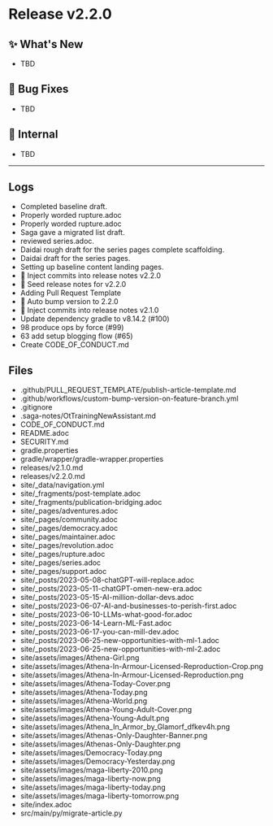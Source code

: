 # Release v2.2.0

## ✨ What's New
- TBD

## 🐛 Bug Fixes
- TBD

## 🔬 Internal
- TBD

---
## Logs

- Completed baseline draft.
- Properly worded rupture.adoc
- Properly worded rupture.adoc
- Saga gave a migrated list draft.
- reviewed series.adoc.
- Daidai rough draft for the series pages complete scaffolding.
- Daidai draft for the series pages.
- Setting up baseline content landing pages.
- 📝 Inject commits into release notes v2.2.0
- 📝 Seed release notes for v2.2.0
- Adding Pull Request Template
- 🔼 Auto bump version to 2.2.0
- 📝 Inject commits into release notes v2.1.0
- Update dependency gradle to v8.14.2 (#100)
- 98 produce ops by force (#99)
- 63 add setup blogging flow (#65)
- Create CODE_OF_CONDUCT.md

## Files

- .github/PULL_REQUEST_TEMPLATE/publish-article-template.md
- .github/workflows/custom-bump-version-on-feature-branch.yml
- .gitignore
- .saga-notes/OtTrainingNewAssistant.md
- CODE_OF_CONDUCT.md
- README.adoc
- SECURITY.md
- gradle.properties
- gradle/wrapper/gradle-wrapper.properties
- releases/v2.1.0.md
- releases/v2.2.0.md
- site/_data/navigation.yml
- site/_fragments/post-template.adoc
- site/_fragments/publication-bridging.adoc
- site/_pages/adventures.adoc
- site/_pages/community.adoc
- site/_pages/democracy.adoc
- site/_pages/maintainer.adoc
- site/_pages/revolution.adoc
- site/_pages/rupture.adoc
- site/_pages/series.adoc
- site/_pages/support.adoc
- site/_posts/2023-05-08-chatGPT-will-replace.adoc
- site/_posts/2023-05-11-chatGPT-omen-new-era.adoc
- site/_posts/2023-05-15-AI-million-dollar-devs.adoc
- site/_posts/2023-06-07-AI-and-businesses-to-perish-first.adoc
- site/_posts/2023-06-10-LLMs-what-good-for.adoc
- site/_posts/2023-06-14-Learn-ML-Fast.adoc
- site/_posts/2023-06-17-you-can-mill-dev.adoc
- site/_posts/2023-06-25-new-opportunities-with-ml-1.adoc
- site/_posts/2023-06-25-new-opportunities-with-ml-2.adoc
- site/assets/images/Athena-Girl.png
- site/assets/images/Athena-In-Armour-Licensed-Reproduction-Crop.png
- site/assets/images/Athena-In-Armour-Licensed-Reproduction.png
- site/assets/images/Athena-Today-Cover.png
- site/assets/images/Athena-Today.png
- site/assets/images/Athena-World.png
- site/assets/images/Athena-Young-Adult-Cover.png
- site/assets/images/Athena-Young-Adult.png
- site/assets/images/Athena_In_Armor_by_Glamorf_dfkev4h.png
- site/assets/images/Athenas-Only-Daughter-Banner.png
- site/assets/images/Athenas-Only-Daughter.png
- site/assets/images/Democracy-Today.png
- site/assets/images/Democracy-Yesterday.png
- site/assets/images/maga-liberty-2010.png
- site/assets/images/maga-liberty-now.png
- site/assets/images/maga-liberty-today.png
- site/assets/images/maga-liberty-tomorrow.png
- site/index.adoc
- src/main/py/migrate-article.py

